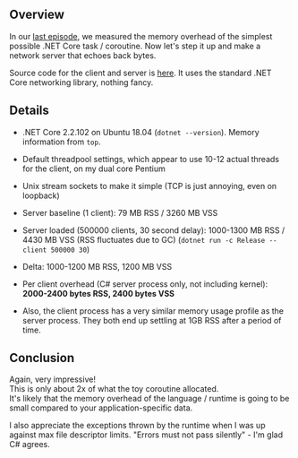 ## Overview

In our [last episode](../dotnet_task_memory_usage/), we measured the memory
overhead of the simplest possible .NET Core task / coroutine.
Now let's step it up and make a network server that echoes back bytes.

Source code for the client and server is [here](Program.cs).
It uses the standard .NET Core networking library, nothing fancy.


## Details

* .NET Core 2.2.102 on Ubuntu 18.04 (`dotnet --version`).  Memory information from `top`.

* Default threadpool settings, which appear to use 10-12 actual threads for the client, on my dual core Pentium

* Unix stream sockets to make it simple (TCP is just annoying, even on loopback)

* Server baseline (1 client): 79 MB RSS / 3260 MB VSS

* Server loaded (500000 clients, 30 second delay): 1000-1300 MB RSS / 4430 MB VSS (RSS fluctuates due to GC) (`dotnet run -c Release -- client 500000 30`)

* Delta: 1000-1200 MB RSS, 1200 MB VSS

* Per client overhead (C# server process only, not including kernel): **2000-2400 bytes RSS, 2400 bytes VSS**

* Also, the client process has a very similar memory usage profile as the server process.  They both end up settling at 1GB RSS after a period of time.


## Conclusion

Again, very impressive!  
This is only about 2x of what the toy coroutine allocated.  
It's likely that the memory overhead of the language / runtime is
going to be small compared to your application-specific data.

I also appreciate the exceptions thrown by the runtime when I was up against max file descriptor limits.
"Errors must not pass silently" - I'm glad C# agrees.
